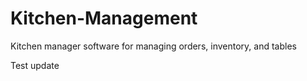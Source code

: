 # Kitchen-Management
Kitchen manager software for managing orders, inventory, and tables

Test update
